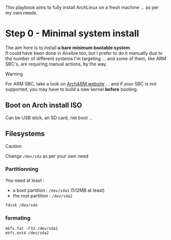 This playbook aims to fully install ArchLinux on a fresh machine ... as per my own needs.

# Step 0 - Minimal system install

The aim here is to install **a bare minimum bootable system**.<br>
It could have been done in Ansible too, but I prefer to do it manually due to the number of different systems I'm targeting ... 
and some of them, like ARM SBC's, are requiring manual actions, by the way.

> [!WARNING]
> For ARM SBC, take a look on [ArchARM website](https://archlinuxarm.org/) ...
> and if your SBC is not supported, you may have to build a new kernel **before** booting.

## Boot on Arch install ISO

Can be USB stick, an SD card, net boot ...

## Filesystems

> [!CAUTION]
> Change `/dev/sda` as per your own need

### Partitionning

You need at least :
- a boot partition : `/dev/sda1` (512MB at least)
- the root partition : `/dev/sda2`

`fdisk /dev/sda`

### formating

```
mkfs.fat -F32 /dev/sda1
mkfs.ext4 /dev/sda2
```

